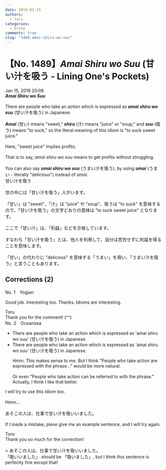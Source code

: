 ```yaml
---
date: 2019-01-15
authors:
  - toru
categories:
  - Essay
comments: true
slug: "1489_amai-shiru-wo-suu"
---
```


# 【No. 1489】<strong><em>Amai Shiru wo Suu</strong></em> (甘い汁を吸う - Lining One's Pockets)
<div class="date">Jan 15, 2019 20:06</div>
<div id="post"><div id="body_show_ori">
<strong><em>Amai Shiru wo Suu</strong></em><br/><br/>There are people who take an action which is expressed as <strong><em>amai shiru wo suu</em></strong> (甘い汁を吸う) in Japanese.<br/><br/><strong><em>Amai</em></strong> (甘い) means "sweet," <strong><em>shiru</em></strong> (汁) means "juice" or "soup," and <strong><em>suu</em></strong> (吸う) means "to suck," so the literal meaning of this idiom is "to suck sweet juice."<br/><br/>Here, "sweet juice" implies profits.<br/><br/>That is to say, <em>amai shiru wo suu</em> means to get profits without struggling.<br/><br/>You can also say <strong><em>umai shiru wo suu</em></strong> (うまい汁を吸う), by using <strong><em>umai</em></strong> (うまい - literally "delicious") instead of <em>amai</em>.
</div></div>

<!-- more -->

<div id="post_ja"><div id="body_show_mo">
甘い汁を吸う<br/><br/>世の中には「甘い汁を吸う」人がいます。<br/><br/>「甘い」は "sweet"、「汁」は "juice" や "soup"、吸うは "to suck" を意味するので、「甘い汁を吸う」の文字どおりの意味は "to suck sweet juice" となります。<br/><br/>ここで「甘い汁」は、「利益」などを示唆しています。<br/><br/>すなわち「甘い汁を吸う」とは、他人を利用して、自分は苦労せずに利益を得ることを意味します。<br/><br/>「甘い」の代わりに "delicious" を意味する「うまい」を用い、「うまい汁を吸う」と言うこともあります。
</div></div>

## Corrections (2)
<div id="block"><div class="first_name"> No. 1　<span class="just_name">Yogian</span></div><div id="block2">
<p class="comment_small">
 Good job.  Interesting too.  Thanks.  Idioms are interesting.
</p>

</div><div class="name"><span class="just_name">Toru</span><br>
Thank you for the comment! (^^)
</div>
</div>
<div id="block"><div class="first_name"> No. 2　<span class="just_name">Oceansea</span></div><div id="block2">
<ul class="correction_field">
<li class="incorrect">There are people who take an action which is expressed as 'amai shiru wo suu' (甘い汁を吸う) in Japanese.</li>
<li class="corrected correct">
There are people who take an action which is expressed as 'amai shiru wo suu' (甘い汁を吸う) in Japanese.
<p class="correction_comment">Hmm. This makes sense to me. But I think "People who take action are expressed with the phrase..." would be more natural.<br/><br/>Or even "People who take action can be referred to with the phrase." Actually, I think I like that better.</p>
</li>
</ul>
<p class="comment_small">
 I will try to use this idiom too.
 <br/>
 <br/>
 Hmm...
 <br/>
 <br/>
 あそこの人は、仕事で甘い汁を吸いいました。
 <br/>
 <br/>
 If I made a mistake, plese give me an example sentence, and I will try again.
</p>

</div><div class="name"><span class="just_name">Toru</span><br>
Thank you so much for the correction!<br/><br/>&gt; あそこの人は、仕事で甘い汁を吸いいました。<br/>「吸いいました」 should be 「吸いました」, but I think this sentence is perfectly fine except that!
</div>
</div>
